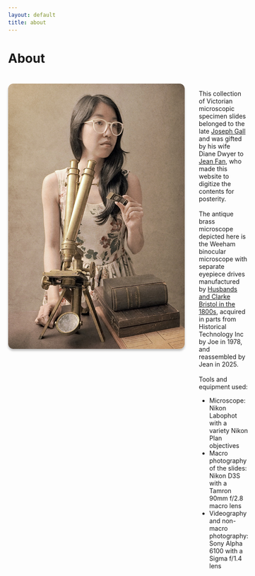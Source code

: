 ```yaml
---
layout: default
title: about
---
```


# About

<style>
    .about {
      display: flex;
      align-items: flex-start;
      max-width: 800px;
      margin: 40px auto;
    }
    .about img {
      width: 400px;
      height: auto;
      margin-right: 20px;
      border-radius: 12px;
      transition: transform 0.3s ease;
      box-shadow: 0 4px 4px rgba(0, 0, 0, 0.25); /* <-- diffuse shadow */
    }
    .about-text {
      margin: 0px 12px;
      max-width: 600px;
    }
</style>

  <div class="about">
		<img src="/assets/images/about_selfportrait.jpg">
    <div class="about-text">
      <p>
      	This collection of Victorian microscopic specimen slides belonged to the late <a href="https://en.wikipedia.org/wiki/Joseph_G._Gall">Joseph Gall</a> and was gifted by his wife Diane Dwyer to <a href="https://jean.fan/">Jean Fan</a>, who made this website to digitize the contents for posterity.
      	<br><br>
      	The antique brass microscope depicted here is the Weeham binocular microscope with separate eyepiece drives manufactured by <a href="http://microscopist.net/HusbandsH.html">Husbands and Clarke Bristol in the 1800s</a>, acquired in parts from Historical Technology Inc by Joe in 1978, and reassembled by Jean in 2025. 
      	<br><br>
      	Tools and equipment used:
		<ul>      	
			<li>
      			Microscope: Nikon Labophot with a variety Nikon Plan objectives
      		</li>
      		<li>
      			Macro photography of the slides: Nikon D3S with a Tamron 90mm f/2.8 macro lens
      		</li>
      		<li>
      			Videography and non-macro photography: Sony Alpha 6100 with a Sigma f/1.4 lens 
	    	  </li>
	  	</ul>
      </p>
    </div>
  </div>
